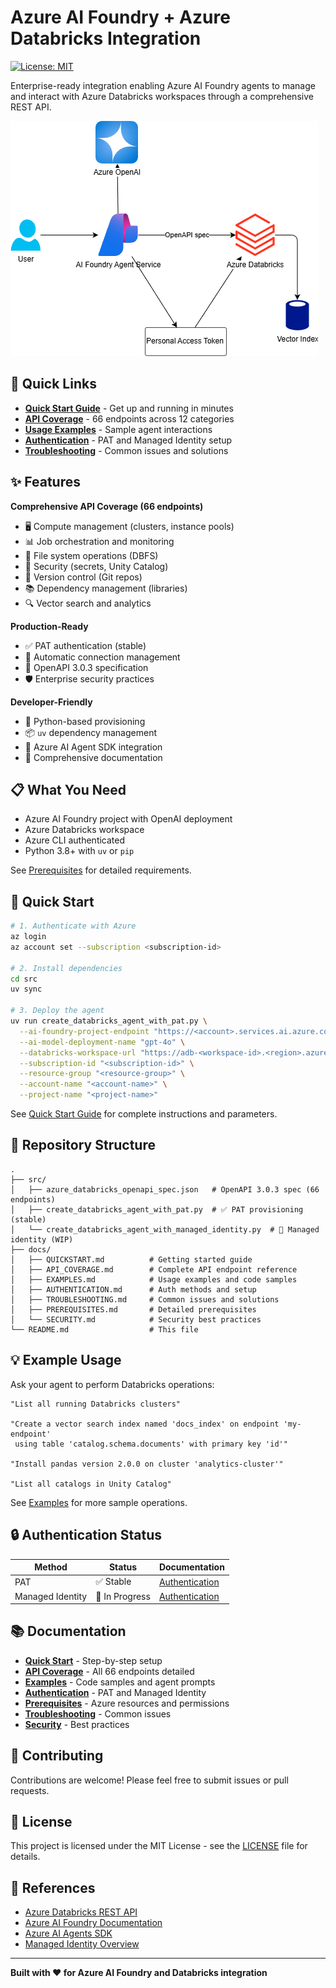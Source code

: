 # Azure AI Foundry + Azure Databricks Integration

[![License: MIT](https://img.shields.io/badge/License-MIT-yellow.svg)](LICENSE)

Enterprise-ready integration enabling Azure AI Foundry agents to manage and interact with Azure Databricks workspaces through a comprehensive REST API.

![Azure AI Foundry and Databricks Integration Diagram](.img/architecture-pat.drawio.png)

## 🚀 Quick Links

- **[Quick Start Guide](docs/QUICKSTART.md)** - Get up and running in minutes
- **[API Coverage](docs/API_COVERAGE.md)** - 66 endpoints across 12 categories
- **[Usage Examples](docs/EXAMPLES.md)** - Sample agent interactions
- **[Authentication](docs/AUTHENTICATION.md)** - PAT and Managed Identity setup
- **[Troubleshooting](docs/TROUBLESHOOTING.md)** - Common issues and solutions

## ✨ Features

**Comprehensive API Coverage (66 endpoints)**

- 🖥️ Compute management (clusters, instance pools)
- 📊 Job orchestration and monitoring
- 📁 File system operations (DBFS)
- 🔐 Security (secrets, Unity Catalog)
- 🔄 Version control (Git repos)
- 📚 Dependency management (libraries)
- 🔍 Vector search and analytics

**Production-Ready**

- ✅ PAT authentication (stable)
- 🔄 Automatic connection management
- 📝 OpenAPI 3.0.3 specification
- 🛡️ Enterprise security practices

**Developer-Friendly**

- 🐍 Python-based provisioning
- 📦 `uv` dependency management
- 🤖 Azure AI Agent SDK integration
- 📖 Comprehensive documentation

## 📋 What You Need

- Azure AI Foundry project with OpenAI deployment
- Azure Databricks workspace
- Azure CLI authenticated
- Python 3.8+ with `uv` or `pip`

See [Prerequisites](docs/PREREQUISITES.md) for detailed requirements.

## 🏃 Quick Start

```bash
# 1. Authenticate with Azure
az login
az account set --subscription <subscription-id>

# 2. Install dependencies
cd src
uv sync

# 3. Deploy the agent
uv run create_databricks_agent_with_pat.py \
  --ai-foundry-project-endpoint "https://<account>.services.ai.azure.com/api/projects/<project>" \
  --ai-model-deployment-name "gpt-4o" \
  --databricks-workspace-url "https://adb-<workspace-id>.<region>.azuredatabricks.net" \
  --subscription-id "<subscription-id>" \
  --resource-group "<resource-group>" \
  --account-name "<account-name>" \
  --project-name "<project-name>"
```

See [Quick Start Guide](docs/QUICKSTART.md) for complete instructions and parameters.

## 📂 Repository Structure

```
.
├── src/
│   ├── azure_databricks_openapi_spec.json   # OpenAPI 3.0.3 spec (66 endpoints)
│   ├── create_databricks_agent_with_pat.py  # ✅ PAT provisioning (stable)
│   └── create_databricks_agent_with_managed_identity.py  # 🚧 Managed identity (WIP)
├── docs/
│   ├── QUICKSTART.md          # Getting started guide
│   ├── API_COVERAGE.md        # Complete API endpoint reference
│   ├── EXAMPLES.md            # Usage examples and code samples
│   ├── AUTHENTICATION.md      # Auth methods and setup
│   ├── TROUBLESHOOTING.md     # Common issues and solutions
│   ├── PREREQUISITES.md       # Detailed prerequisites
│   └── SECURITY.md            # Security best practices
└── README.md                  # This file
```

## 💡 Example Usage

Ask your agent to perform Databricks operations:

```text
"List all running Databricks clusters"

"Create a vector search index named 'docs_index' on endpoint 'my-endpoint'
 using table 'catalog.schema.documents' with primary key 'id'"

"Install pandas version 2.0.0 on cluster 'analytics-cluster'"

"List all catalogs in Unity Catalog"
```

See [Examples](docs/EXAMPLES.md) for more sample operations.

## 🔒 Authentication Status

| Method           | Status         | Documentation                            |
| ---------------- | -------------- | ---------------------------------------- |
| PAT              | ✅ Stable      | [Authentication](docs/AUTHENTICATION.md) |
| Managed Identity | 🚧 In Progress | [Authentication](docs/AUTHENTICATION.md) |

## 📚 Documentation

- **[Quick Start](docs/QUICKSTART.md)** - Step-by-step setup
- **[API Coverage](docs/API_COVERAGE.md)** - All 66 endpoints detailed
- **[Examples](docs/EXAMPLES.md)** - Code samples and agent prompts
- **[Authentication](docs/AUTHENTICATION.md)** - PAT and Managed Identity
- **[Prerequisites](docs/PREREQUISITES.md)** - Azure resources and permissions
- **[Troubleshooting](docs/TROUBLESHOOTING.md)** - Common issues
- **[Security](docs/SECURITY.md)** - Best practices

## 🤝 Contributing

Contributions are welcome! Please feel free to submit issues or pull requests.

## 📄 License

This project is licensed under the MIT License - see the [LICENSE](LICENSE) file for details.

## 🔗 References

- [Azure Databricks REST API](https://docs.databricks.com/api/azure/workspace/introduction)
- [Azure AI Foundry Documentation](https://learn.microsoft.com/azure/ai-studio/)
- [Azure AI Agents SDK](https://learn.microsoft.com/azure/ai-services/agents/)
- [Managed Identity Overview](https://learn.microsoft.com/azure/active-directory/managed-identities-azure-resources/overview)

---

**Built with ❤️ for Azure AI Foundry and Databricks integration**
